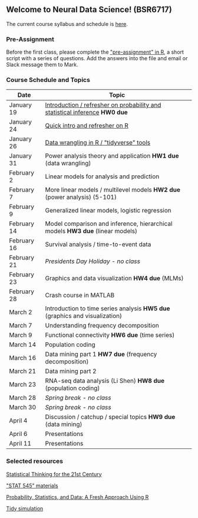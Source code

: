 ## Welcome to Neural Data Science! (BSR6717)

The current course syllabus and schedule is [here](./neural_data_science_syllabus_20211207.pdf).

### Pre-Assignment

Before the first class, please complete the ["pre-assignment" in R](./HW0.R), a short script with a series of questions. Add the answers into the file and email or Slack message them to Mark.

### Course Schedule and Topics

| Date | Topic |
| --- | --- |
| January 19	| [Introduction / refresher on probability and statistical inference](./20220119.md) **HW0 due** |
| January 24	| [Quick intro and refresher on R](./20220124.md) |
| January 26	| [Data wrangling in R / "tidyverse" tools](./20220126.md) |
| January 31	| Power analysis theory and application **HW1 due** (data wrangling) |
| February 2	| Linear models for analysis and prediction |
| February 7	| More linear models / multilevel models **HW2 due** (power analysis) (5-101) |
| February 9	| Generalized linear models, logistic regression |
| February 14	| Model comparison and inference, hierarchical models **HW3 due** (linear models) |
| February 16	| Survival analysis / time-to-event data |
| February 21	| _Presidents Day Holiday - no class_ |
| February 23	| Graphics and data visualization **HW4 due** (MLMs) |
| February 28	| Crash course in MATLAB |
| March 2	| Introduction to time series analysis **HW5 due** (graphics and visualization) |
| March 7	| Understanding frequency decomposition |
| March 9	| Functional connectivity **HW6 due** (time series) |
| March 14	| Population coding |
| March 16	| Data mining part 1 **HW7 due** (frequency decomposition) |
| March 21	| Data mining part 2 |
| March 23	| RNA-seq data analysis (Li Shen) **HW8 due** (population coding) |
| March 28	| _Spring break - no class_ |
| March 30	| _Spring break - no class_ |
| April 4		| Discussion / catchup / special topics **HW9 due** (data mining) |
| April 6		| Presentations |
| April 11	| Presentations |

### Selected resources

[Statistical Thinking for the 21st Century](https://statsthinking21.org)

["STAT 545" materials](https://stat545.com/)

[Probability, Statistics, and Data: A Fresh Approach Using R](https://mathstat.slu.edu/~speegle/_book/preface.html)

[Tidy simulation](http://ritsokiguess.site/blogg/posts/2021-11-14-tidy-simulation/)

